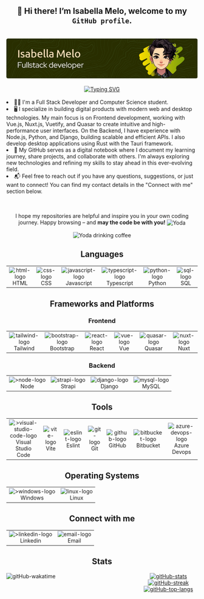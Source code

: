 ## <div align="center"> 👋 Hi there! I’m Isabella Melo, welcome to my `GitHub profile`.</div>

<br>

<div align="center">
  <img alt="Github Header" src="https://raw.githubusercontent.com/isabellacpmelo/isabellacpmelo/refs/heads/main/assets/img/github-profile-header.png"/>
</div>

<br>

<div align="center">
  <a href="https://git.io/typing-svg">
    <img src="https://readme-typing-svg.herokuapp.com?font=Fira+Code&size=21&duration=4997&pause=1000&color=90B103&background=A4A4A400&width=435&lines=console.log(%22Hello+World!%22);print(%22Hello+World!%22)" alt="Typing SVG" />
  </a>
</div>

<br>

<div>
  <ou>
    <li>
      👩‍💻 I'm a Full Stack Developer and Computer Science student.
    </li>
    <li>
      🖥️ I specialize in building digital products with modern web and desktop technologies. My main focus is on Frontend development, working with Vue.js, Nuxt.js, Vuetify, and Quasar to create intuitive and high-performance user interfaces. On the Backend, I have experience with Node.js, Python, and Django, building scalable and efficient APIs. I also develop desktop applications using Rust with the Tauri framework.
    </li>
    <li>
      📒 My GitHub serves as a digital notebook where I document my learning journey, share projects, and collaborate with others. I'm always exploring new technologies and refining my skills to stay ahead in this ever-evolving field.
    </li>
    <li>
      📬 Feel free to reach out if you have any questions, suggestions, or just want to connect! You can find my contact details in the "Connect with me" section below.
    </li>
  </ou>
</div>

<br>
<br>

<div align="center">
  <p>
    I hope my repositories are helpful and inspire you in your own coding journey. Happy browsing – and <strong>may the code be with you!</strong>
    <img align="center" alt="Yoda" width="20px" src="https://img.icons8.com/?size=100&id=CxFtqXUMqaA2&format=png&color=000000"/>
  </p>
  <img align="center" alt="Yoda drinking coffee" width="200px" src="assets/img/yoda.gif">
</div>

## <div align="center">Languages</div>

<div>
  <table align="center">
    <tr>
      <td align="center">
        <img style="width: auto; height: 90px;" src="https://img.icons8.com/?size=100&id=20909&format=png&color=000000" 
        alt="html-logo"/>
        <br>HTML 
      </td>
      <td align="center">
        <img style="width: auto; height: 90px;" src="https://img.icons8.com/?size=100&id=21278&format=png&color=000000" alt="css-logo"/>
        <br>CSS
      </td>
      <td align="center">
        <img  style="width: auto; height: 90px;" src="https://img.icons8.com/?size=100&id=108784&format=png&color=000000" alt="javascript-logo"/>
        <br>Javascript
      </td>
      <td align="center">
        <img  style="width: auto; height: 90px;" src="https://img.icons8.com/?size=100&id=uJM6fQYqDaZK&format=png&color=000000" alt="typescript-logo"/>
        <br>Typescript
      </td>
      <td align="center">
        <img  style="width: auto; height: 90px;" src="https://img.icons8.com/?size=100&id=13441&format=png&color=000000" alt="python-logo"/>
        <br>Python
      </td>
      </td>
      <td align="center">
        <img  style="width: auto; height: 90px;" src="https://img.icons8.com/?size=100&id=q2EvWWP24C1j&format=png&color=000000" alt="sql-logo"/>
        <br>SQL
      </td>
    </tr>
  </table>
</div>

## <div align="center">Frameworks and Platforms</div>

### <div align="center">Frontend</div>

<div>
  <table align="center">
  <tr>
    <td align="center">
      <img style="width: auto; height: 90px;" src="https://img.icons8.com/?size=100&id=CIAZz2CYc6Kc&format=png&color=000000" alt="tailwind-logo"/>
      <br>Tailwind 
    </td>
    <td align="center">
      <img style="width: auto; height: 90px;" src="https://img.icons8.com/?size=100&id=84710&format=png&color=000000" alt="bootstrap-logo"/>
      <br>Bootstrap
    </td>
    <td align="center">
      <img style="width: auto; height: 90px;" src="https://img.icons8.com/?size=100&id=asWSSTBrDlTW&format=png&color=000000" alt="react-logo"/>
      <br>React
    </td>
    <td align="center">
      <img  style="width: 90%; height: 90px;" src="https://img.icons8.com/?size=100&id=dzfo6UeXW9h7&format=png&color=000000" alt="vue-logo"/>
      <br>Vue
    </td>
    <td align="center">
      <img style="width: auto; height: 90px;" src="https://cdn.jsdelivr.net/gh/devicons/devicon@latest/icons/quasar/quasar-plain-wordmark.svg" alt="quasar-logo"/>
      <br>Quasar
    </td>
    </td>
    <td align="center">
      <img style="width: auto; height: 90px;" src="https://img.icons8.com/?size=100&id=sttYYg04EKym&format=png&color=000000" alt="nuxt-logo"/>
      <br>Nuxt
    </td>
  </tr>
</table>
</div>

### <div align="center">Backend</div>

<div>
  <table align="center">
    <tr>
      <td align="center">
        <img style="width: auto; height: 90px;" src="https://img.icons8.com/?size=100&id=54087&format=png&color=000000" 
        alt=">node-logo"/>
        <br>Node 
      </td>
      <td align="center">
        <img style="width: auto; height: 90px;" src="https://devicons.railway.com/i/strapi.svg" alt="strapi-logo"/>
        <br>Strapi
      </td>
      <td align="center">
        <img style="width: auto; height: 90px;" src="https://img.icons8.com/?size=100&id=LPmcJ9e0FU7K&format=png&color=000000" alt="django-logo"/>
        <br>Django
      </td>
      <td align="center">
        <img style="width: auto; height: 90px;" src="https://img.icons8.com/?size=100&id=rgPSE6nAB766&format=png&color=000000" alt="mysql-logo"/>
        <br>MySQL
      </td>
    </tr>
  </table>
</div>

## <div align="center">Tools</div>

<div>
  <table align="center">
    <tr>
      <td align="center">
        <img style="width: auto; height: 90px;" src="https://img.icons8.com/?size=100&id=0OQR1FYCuA9f&format=png&color=000000" 
        alt=">visual-studio-code-logo"/>
        <br>Visual Studio Code 
      </td>
      <td align="center">
        <img style="width: auto; height: 90px;" src="https://img.icons8.com/?size=100&id=YO3YqSaTOu5K&format=png&color=000000" alt="vite-logo"/>
        <br>Vite
      </td>
      <td align="center">
        <img style="width: auto; height: 90px;" src="https://img.icons8.com/?size=100&id=bSLbfwX8QJqj&format=png&color=000000" alt="eslint-logo"/>
        <br>Eslint
      </td>
        <td align="center">
        <img style="width: auto; height: 90px;" src="https://img.icons8.com/?size=100&id=20906&format=png&color=000000" alt="git-logo"/>
        <br>Git
      </td>
      <td align="center">
        <img style="width: auto; height: 90px;" src="https://img.icons8.com/?size=100&id=igYV9I849M8k&format=png&color=000000" alt="github-logo"/>
        <br>GitHub
      </td>
      <td align="center">
        <img style="width: auto; height: 90px;" src="https://img.icons8.com/?size=100&id=iZTo5EQZtLKm&format=png&color=000000" alt="bitbucket-logo"/>
        <br>Bitbucket
      </td>
      <td align="center">
        <img style="width: auto; height: 90px;" src="https://img.icons8.com/?size=100&id=VLKafOkk3sBX&format=png&color=000000" alt="azure-devops-logo"/>
        <br>Azure Devops
      </td>
    </tr>
  </table>
</div>

## <div align="center">Operating Systems</div>

<div>
  <table align="center">
    <tr>
      <td align="center">
        <img style="width: auto; height: 90px;" src="https://img.icons8.com/?size=100&id=108792&format=png&color=000000" 
        alt=">windows-logo"/>
        <br>Windows 
      </td>
      <td align="center">
        <img style="width: auto; height: 90px;" src="https://cdn.jsdelivr.net/gh/devicons/devicon/icons/linux/linux-original.svg" alt="linux-logo"/>
        <br>Linux
      </td>
    </tr>
  </table>
</div>

## <div align="center">Connect with me</div>

<div>
  <table align="center">
    <tr>
      <td align="center">
        <img style="width: auto; height: 90px;" src="https://img.icons8.com/?size=100&id=xuvGCOXi8Wyg&format=png&color=000000" 
        alt=">linkedin-logo"/>
        <br>Linkedin 
      </td>
      <td align="center">
        <img style="width: auto; height: 90px;" src="https://img.icons8.com/?size=100&id=JeO1Kv9jsmLr&format=png&color=000000" alt="email-logo"/>
        <br>Email
      </td>
    </tr>
  </table>
</div>

## <div align="center">Stats</div>

<div align="center">
  <div>
    <a align="left" href="https://github.com/anuraghazra/github-readme-stats">
      <img align="left" width="350px" height="400px" src="https://github-readme-stats.vercel.app/api/wakatime?username=@isabellacpmelo&theme=gruvbox" alt="gitHub-wakatime">
    </a>
    <a href="https://awesome-github-stats.azurewebsites.net/index.html??cardType=level-alternate&theme=gruvbox&preferLogin=false">
      <img width="390px" alt="gitHub-stats" src="https://awesome-github-stats.azurewebsites.net/user-stats/isabellacpmelo?cardType=level-alternate&theme=gruvbox&preferLogin=false"/>
    </a>
    <a href="https://git.io/streak-stats">
      <img src="https://streak-stats.demolab.com?user=isabellacpmelo&theme=gruvbox&border_radius=6.1&card_width=387" alt="gitHub-streak" />
    </a>
    <a href="https://github.com/anuraghazra/github-readme-stats">
      <img width="390px" src="https://github-readme-stats.vercel.app/api/top-langs/?username=isabellacpmelo&hide=css,html,portugol,batchfile&theme=gruvbox&layout=compact" alt="gitHub-top-langs"/>
    </a>
  </div>
</div>

<!--
Here are some ideas to get you started:

- 🔭 I’m currently working on ...
- 🌱 I’m currently learning ...
- 👯 I’m looking to collaborate on ...
- 🤔 I’m looking for help with ...
- 💬 Ask me about ...
- 📫 How to reach me: ...
- 😄 Pronouns: ...
- ⚡ Fun fact: ...
-->
